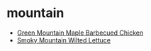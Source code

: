 # mountain

 * [Green Mountain Maple Barbecued Chicken](index/g/green-mountain-maple-barbecued-chicken-274.json)
 * [Smoky Mountain Wilted Lettuce](index/s/smoky-mountain-wilted-lettuce-106737.json)
